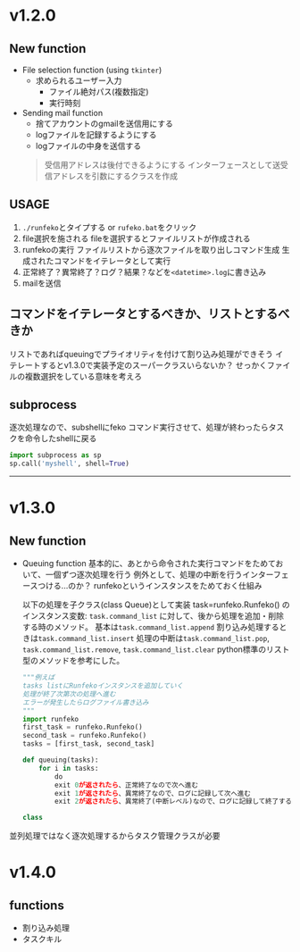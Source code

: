 # v1.2.0
## New function
* File selection function (using `tkinter`)
    * 求められるユーザー入力
        * ファイル絶対パス(複数指定)
        * 実行時刻
* Sending mail function
    * 捨てアカウントのgmailを送信用にする
    * logファイルを記録するようにする
    * logファイルの中身を送信する
    > 受信用アドレスは後付できるようにする
    > インターフェースとして送受信アドレスを引数にするクラスを作成


## USAGE
1. `./runfeko`とタイプする or `rufeko.bat`をクリック
2. file選択を施される
    fileを選択するとファイルリストが作成される
3. runfekoの実行
    ファイルリストから逐次ファイルを取り出しコマンド生成
    生成されたコマンドをイテレータとして実行
4. 正常終了？異常終了？ログ？結果？などを`<datetime>.log`に書き込み
5. mailを送信


## コマンドをイテレータとするべきか、リストとするべきか
リストであればqueuingでプライオリティを付けて割り込み処理ができそう
イテレートするとv1.3.0で実装予定のスーパークラスいらないか？
せっかくファイルの複数選択をしている意味を考えろ



## subprocess
逐次処理なので、subshellにfeko コマンド実行させて、処理が終わったらタスクを命令したshellに戻る

```python
import subprocess as sp
sp.call('myshell', shell=True)
```


---
# v1.3.0
## New function
* Queuing function
    基本的に、あとから命令された実行コマンドをためておいて、一個ずつ逐次処理を行う
    例外として、処理の中断を行うインターフェースつける...のか？
    runfekoというインスタンスをためておく仕組み

    以下の処理を子クラス(class Queue)として実装
        task=runfeko.Runfeko()
        のインスタンス変数: `task.command_list`
        に対して、後から処理を追加・削除する時のメソッド。
        基本は`task.command_list.append`
        割り込み処理するときは`task.command_list.insert`
        処理の中断は`task.command_list.pop`, `task.command_list.remove`, `task.command_list.clear`
        python標準のリスト型のメソッドを参考にした。

    ```python
    """例えば
    tasks listにRunfekoインスタンスを追加していく
    処理が終了次第次の処理へ進む
    エラーが発生したらログファイル書き込み
    """
    import runfeko
    first_task = runfeko.Runfeko()
    second_task = runfeko.Runfeko()
    tasks = [first_task, second_task]

    def queuing(tasks):
        for i in tasks:
            do
            exit 0が返されたら、正常終了なので次へ進む
            exit 1が返されたら、異常終了なので、ログに記録して次へ進む
            exit 2が返されたら、異常終了(中断レベル)なので、ログに記録して終了する
    ```

    ```python
    class
    ```

並列処理ではなく逐次処理するからタスク管理クラスが必要


# v1.4.0
## functions
* 割り込み処理
* タスクキル
